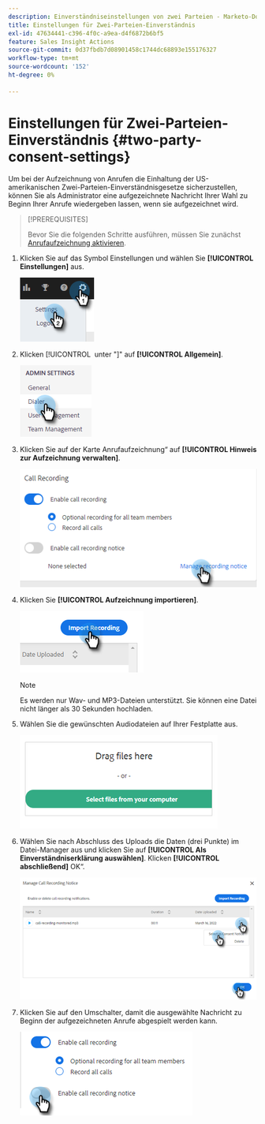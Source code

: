 ```yaml
---
description: Einverständniseinstellungen von zwei Parteien - Marketo-Dokumente - Produktdokumentation
title: Einstellungen für Zwei-Parteien-Einverständnis
exl-id: 47634441-c396-4f0c-a9ea-d4f6872b6bf5
feature: Sales Insight Actions
source-git-commit: 0d37fbdb7d08901458c1744dc68893e155176327
workflow-type: tm+mt
source-wordcount: '152'
ht-degree: 0%

---
```


# Einstellungen für Zwei-Parteien-Einverständnis {#two-party-consent-settings}

Um bei der Aufzeichnung von Anrufen die Einhaltung der US-amerikanischen Zwei-Parteien-Einverständnisgesetze sicherzustellen, können Sie als Administrator eine aufgezeichnete Nachricht Ihrer Wahl zu Beginn Ihrer Anrufe wiedergeben lassen, wenn sie aufgezeichnet wird.

>[!PREREQUISITES]
>
>Bevor Sie die folgenden Schritte ausführen, müssen Sie zunächst [Anrufaufzeichnung aktivieren](/help/marketo/product-docs/marketo-sales-insight/actions/phone/enable-call-recording.md).

1. Klicken Sie auf das Symbol Einstellungen und wählen Sie **[!UICONTROL Einstellungen]** aus.

   ![](assets/two-party-consent-settings-1.png)

1. Klicken [!UICONTROL &#x200B; unter &quot;]&quot; auf **[!UICONTROL Allgemein]**.

   ![](assets/two-party-consent-settings-2.png)

1. Klicken Sie auf der Karte Anrufaufzeichnung“ auf **[!UICONTROL Hinweis zur Aufzeichnung verwalten]**.

   ![](assets/two-party-consent-settings-3.png)

1. Klicken Sie **[!UICONTROL Aufzeichnung importieren]**.

   ![](assets/two-party-consent-settings-4.png)

   >[!NOTE]
   >
   >Es werden nur Wav- und MP3-Dateien unterstützt. Sie können eine Datei nicht länger als 30 Sekunden hochladen.

1. Wählen Sie die gewünschten Audiodateien auf Ihrer Festplatte aus.

   ![](assets/two-party-consent-settings-5.png)

1. Wählen Sie nach Abschluss des Uploads die Daten (drei Punkte) im Datei-Manager aus und klicken Sie auf **[!UICONTROL Als Einverständniserklärung auswählen]**. Klicken **[!UICONTROL abschließend]** OK“.

   ![](assets/two-party-consent-settings-6.png)

1. Klicken Sie auf den Umschalter, damit die ausgewählte Nachricht zu Beginn der aufgezeichneten Anrufe abgespielt werden kann.

   ![](assets/two-party-consent-settings-7.png)
